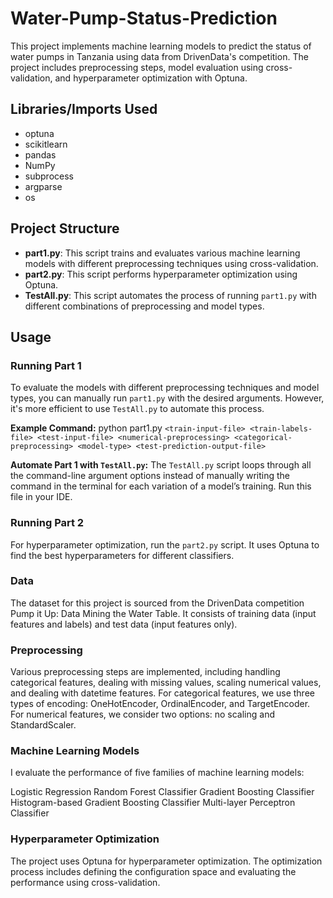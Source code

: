 # Water-Pump-Status-Prediction

This project implements machine learning models to predict the status of water pumps in Tanzania using data from DrivenData's competition. The project includes preprocessing steps, model evaluation using cross-validation, and hyperparameter optimization with Optuna.

## Libraries/Imports Used
- optuna
- scikitlearn
- pandas
- NumPy
- subprocess
- argparse
- os

## Project Structure
- **part1.py**: This script trains and evaluates various machine learning models with different preprocessing techniques using cross-validation.
- **part2.py**: This script performs hyperparameter optimization using Optuna.
- **TestAll.py**: This script automates the process of running `part1.py` with different combinations of preprocessing and model types.

## Usage

### Running Part 1
To evaluate the models with different preprocessing techniques and model types, you can manually run `part1.py` with the desired arguments. However, it's more efficient to use `TestAll.py` to automate this process.

**Example Command:**
python part1.py `<train-input-file> <train-labels-file> <test-input-file> <numerical-preprocessing> <categorical-preprocessing> <model-type> <test-prediction-output-file>`

**Automate Part 1 with `TestAll.py`:**
The `TestAll.py` script loops through all the command-line argument options instead of manually writing the command in the terminal for each variation of a model’s training. Run this file in your IDE.

### Running Part 2
For hyperparameter optimization, run the `part2.py` script. It uses Optuna to find the best hyperparameters for different classifiers.

### Data
The dataset for this project is sourced from the DrivenData competition Pump it Up: Data Mining the Water Table. It consists of training data (input features and labels) and test data (input features only).

### Preprocessing
Various preprocessing steps are implemented, including handling categorical features, dealing with missing values, scaling numerical values, and dealing with datetime features. For categorical features, we use three types of encoding: OneHotEncoder, OrdinalEncoder, and TargetEncoder. For numerical features, we consider two options: no scaling and StandardScaler.

### Machine Learning Models
I evaluate the performance of five families of machine learning models:

Logistic Regression
Random Forest Classifier
Gradient Boosting Classifier
Histogram-based Gradient Boosting Classifier
Multi-layer Perceptron Classifier

### Hyperparameter Optimization
The project uses Optuna for hyperparameter optimization. The optimization process includes defining the configuration space and evaluating the performance using cross-validation.
